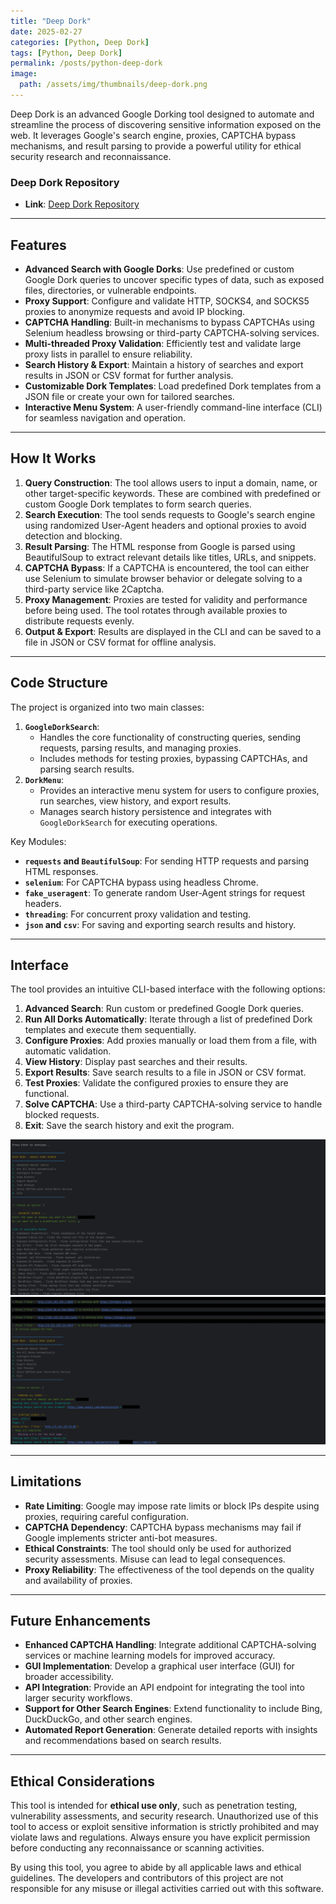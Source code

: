 ```yaml
---
title: "Deep Dork"
date: 2025-02-27
categories: [Python, Deep Dork]
tags: [Python, Deep Dork]
permalink: /posts/python-deep-dork
image:
  path: /assets/img/thumbnails/deep-dork.png
---
```





Deep Dork is an advanced Google Dorking tool designed to automate and streamline the process of discovering sensitive information exposed on the web. It leverages Google's search engine, proxies, CAPTCHA bypass mechanisms, and result parsing to provide a powerful utility for ethical security research and reconnaissance.

### **Deep Dork Repository**

- **Link**: [Deep Dork Repository](https://github.com/Diogo-Lages/Deep-Dork)

---

## Features
- **Advanced Search with Google Dorks**: Use predefined or custom Google Dork queries to uncover specific types of data, such as exposed files, directories, or vulnerable endpoints.
- **Proxy Support**: Configure and validate HTTP, SOCKS4, and SOCKS5 proxies to anonymize requests and avoid IP blocking.
- **CAPTCHA Handling**: Built-in mechanisms to bypass CAPTCHAs using Selenium headless browsing or third-party CAPTCHA-solving services.
- **Multi-threaded Proxy Validation**: Efficiently test and validate large proxy lists in parallel to ensure reliability.
- **Search History & Export**: Maintain a history of searches and export results in JSON or CSV format for further analysis.
- **Customizable Dork Templates**: Load predefined Dork templates from a JSON file or create your own for tailored searches.
- **Interactive Menu System**: A user-friendly command-line interface (CLI) for seamless navigation and operation.

---

## How It Works
1. **Query Construction**: The tool allows users to input a domain, name, or other target-specific keywords. These are combined with predefined or custom Google Dork templates to form search queries.
2. **Search Execution**: The tool sends requests to Google's search engine using randomized User-Agent headers and optional proxies to avoid detection and blocking.
3. **Result Parsing**: The HTML response from Google is parsed using BeautifulSoup to extract relevant details like titles, URLs, and snippets.
4. **CAPTCHA Bypass**: If a CAPTCHA is encountered, the tool can either use Selenium to simulate browser behavior or delegate solving to a third-party service like 2Captcha.
5. **Proxy Management**: Proxies are tested for validity and performance before being used. The tool rotates through available proxies to distribute requests evenly.
6. **Output & Export**: Results are displayed in the CLI and can be saved to a file in JSON or CSV format for offline analysis.

---

## Code Structure
The project is organized into two main classes:
1. **`GoogleDorkSearch`**:
   - Handles the core functionality of constructing queries, sending requests, parsing results, and managing proxies.
   - Includes methods for testing proxies, bypassing CAPTCHAs, and parsing search results.
2. **`DorkMenu`**:
   - Provides an interactive menu system for users to configure proxies, run searches, view history, and export results.
   - Manages search history persistence and integrates with `GoogleDorkSearch` for executing operations.

Key Modules:
- **`requests` and `BeautifulSoup`**: For sending HTTP requests and parsing HTML responses.
- **`selenium`**: For CAPTCHA bypass using headless Chrome.
- **`fake_useragent`**: To generate random User-Agent strings for request headers.
- **`threading`**: For concurrent proxy validation and testing.
- **`json` and `csv`**: For saving and exporting search results and history.

---

## Interface
The tool provides an intuitive CLI-based interface with the following options:
1. **Advanced Search**: Run custom or predefined Google Dork queries.
2. **Run All Dorks Automatically**: Iterate through a list of predefined Dork templates and execute them sequentially.
3. **Configure Proxies**: Add proxies manually or load them from a file, with automatic validation.
4. **View History**: Display past searches and their results.
5. **Export Results**: Save search results to a file in JSON or CSV format.
6. **Test Proxies**: Validate the configured proxies to ensure they are functional.
7. **Solve CAPTCHA**: Use a third-party CAPTCHA-solving service to handle blocked requests.
8. **Exit**: Save the search history and exit the program.

![Output 1](/assets/img/Output1-Deep-Dork.png)
![Output 2](/assets/img/Output2-Deep-Dork.png)

---

## Limitations
- **Rate Limiting**: Google may impose rate limits or block IPs despite using proxies, requiring careful configuration.
- **CAPTCHA Dependency**: CAPTCHA bypass mechanisms may fail if Google implements stricter anti-bot measures.
- **Ethical Constraints**: The tool should only be used for authorized security assessments. Misuse can lead to legal consequences.
- **Proxy Reliability**: The effectiveness of the tool depends on the quality and availability of proxies.

---

## Future Enhancements
- **Enhanced CAPTCHA Handling**: Integrate additional CAPTCHA-solving services or machine learning models for improved accuracy.
- **GUI Implementation**: Develop a graphical user interface (GUI) for broader accessibility.
- **API Integration**: Provide an API endpoint for integrating the tool into larger security workflows.
- **Support for Other Search Engines**: Extend functionality to include Bing, DuckDuckGo, and other search engines.
- **Automated Report Generation**: Generate detailed reports with insights and recommendations based on search results.

---

## Ethical Considerations
This tool is intended for **ethical use only**, such as penetration testing, vulnerability assessments, and security research. Unauthorized use of this tool to access or exploit sensitive information is strictly prohibited and may violate laws and regulations. Always ensure you have explicit permission before conducting any reconnaissance or scanning activities.

By using this tool, you agree to abide by all applicable laws and ethical guidelines. The developers and contributors of this project are not responsible for any misuse or illegal activities carried out with this software.






